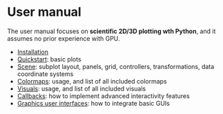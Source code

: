 # User manual

The user manual focuses on **scientific 2D/3D plotting wth Python**, and it assumes no prior experience with GPU.

* [Installation](install.md)
* [Quickstart](plots.md): basic plots
* [Scene](scene.md): subplot layout, panels, grid, controllers, transformations, data coordinate systems
* [Colormaps](colormaps.md): usage, and list of all included colormaps
* [Visuals](visuals.md): usage, and list of all included visuals
* [Callbacks](callbacks.md): how to implement advanced interactivity features
* [Graphics user interfaces](gui.md): how to integrate basic GUIs
